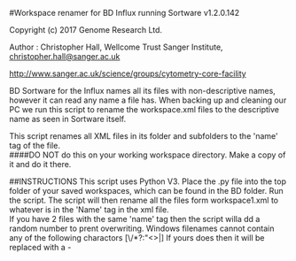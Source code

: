 #Workspace renamer for BD Influx running Sortware v1.2.0.142

Copyright (c) 2017 Genome Research Ltd.

Author : Christopher Hall, Wellcome Trust Sanger Institute, christopher.hall@sanger.ac.uk

http://www.sanger.ac.uk/science/groups/cytometry-core-facility


BD Sortware for the Influx names all its files with non-descriptive names, however it can read any name a file has.  When backing up and cleaning our PC we run this script to rename the workspace.xml files to the descriptive name as seen in Sortware itself.

This script renames all XML files in its folder and subfolders to the 'name' tag of the file.  
####DO NOT do this on your working workspace directory.  Make a copy of it and do it there.

##INSTRUCTIONS
This script uses Python V3.
Place the .py file into the top folder of your saved workspaces, which can be found in the BD folder.
Run the script.
The script will then rename all the files form workspace1.xml to whatever is in the 'Name' tag in the xml file.  
If you have 2 files with the same 'name' tag then the script willa dd a random number to prent overwriting.
Windows filenames cannot contain any of the following charactors [\\/*?:"<>|] If yours does then it will be replaced with a -
 
